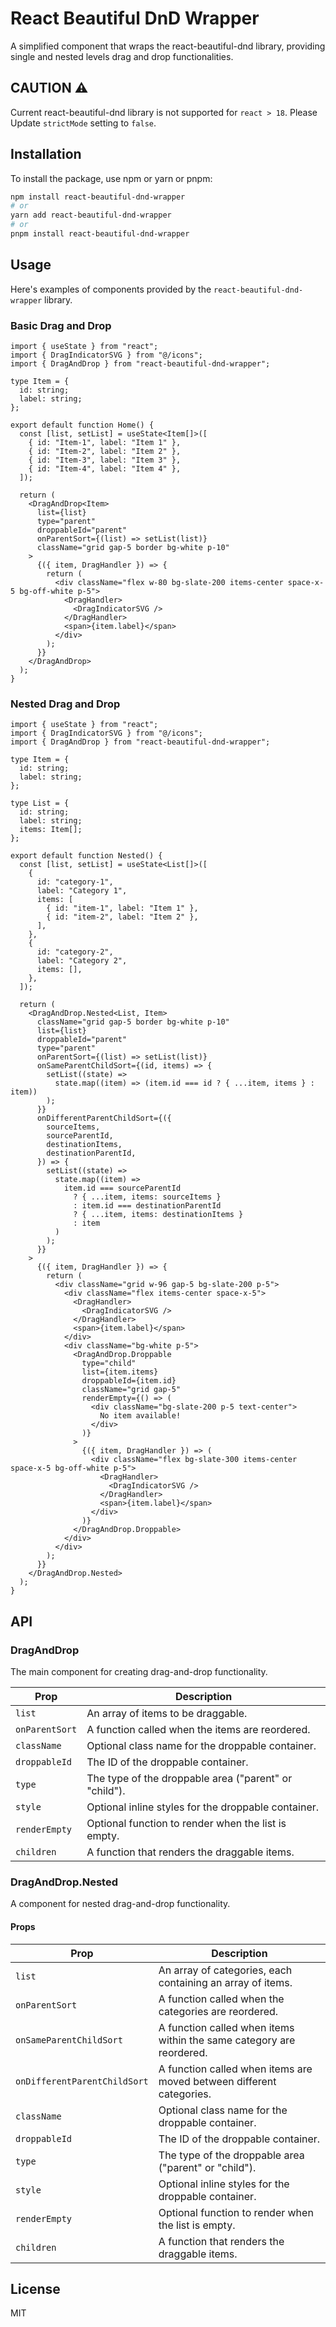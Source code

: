 # React Beautiful DnD Wrapper

A simplified component that wraps the react-beautiful-dnd library, providing single and nested levels drag and drop functionalities.

## CAUTION ⚠️

Current react-beautiful-dnd library is not supported for `react > 18`. Please Update `strictMode` setting to `false`.

## Installation

To install the package, use npm or yarn or pnpm:

```bash
npm install react-beautiful-dnd-wrapper
# or
yarn add react-beautiful-dnd-wrapper
# or
pnpm install react-beautiful-dnd-wrapper
```

## Usage

Here's examples of components provided by the `react-beautiful-dnd-wrapper` library.

### Basic Drag and Drop

```tsx
import { useState } from "react";
import { DragIndicatorSVG } from "@/icons";
import { DragAndDrop } from "react-beautiful-dnd-wrapper";

type Item = {
  id: string;
  label: string;
};

export default function Home() {
  const [list, setList] = useState<Item[]>([
    { id: "Item-1", label: "Item 1" },
    { id: "Item-2", label: "Item 2" },
    { id: "Item-3", label: "Item 3" },
    { id: "Item-4", label: "Item 4" },
  ]);

  return (
    <DragAndDrop<Item>
      list={list}
      type="parent"
      droppableId="parent"
      onParentSort={(list) => setList(list)}
      className="grid gap-5 border bg-white p-10"
    >
      {({ item, DragHandler }) => {
        return (
          <div className="flex w-80 bg-slate-200 items-center space-x-5 bg-off-white p-5">
            <DragHandler>
              <DragIndicatorSVG />
            </DragHandler>
            <span>{item.label}</span>
          </div>
        );
      }}
    </DragAndDrop>
  );
}
```

### Nested Drag and Drop

```tsx
import { useState } from "react";
import { DragIndicatorSVG } from "@/icons";
import { DragAndDrop } from "react-beautiful-dnd-wrapper";

type Item = {
  id: string;
  label: string;
};

type List = {
  id: string;
  label: string;
  items: Item[];
};

export default function Nested() {
  const [list, setList] = useState<List[]>([
    {
      id: "category-1",
      label: "Category 1",
      items: [
        { id: "item-1", label: "Item 1" },
        { id: "item-2", label: "Item 2" },
      ],
    },
    {
      id: "category-2",
      label: "Category 2",
      items: [],
    },
  ]);

  return (
    <DragAndDrop.Nested<List, Item>
      className="grid gap-5 border bg-white p-10"
      list={list}
      droppableId="parent"
      type="parent"
      onParentSort={(list) => setList(list)}
      onSameParentChildSort={(id, items) => {
        setList((state) =>
          state.map((item) => (item.id === id ? { ...item, items } : item))
        );
      }}
      onDifferentParentChildSort={({
        sourceItems,
        sourceParentId,
        destinationItems,
        destinationParentId,
      }) => {
        setList((state) =>
          state.map((item) =>
            item.id === sourceParentId
              ? { ...item, items: sourceItems }
              : item.id === destinationParentId
              ? { ...item, items: destinationItems }
              : item
          )
        );
      }}
    >
      {({ item, DragHandler }) => {
        return (
          <div className="grid w-96 gap-5 bg-slate-200 p-5">
            <div className="flex items-center space-x-5">
              <DragHandler>
                <DragIndicatorSVG />
              </DragHandler>
              <span>{item.label}</span>
            </div>
            <div className="bg-white p-5">
              <DragAndDrop.Droppable
                type="child"
                list={item.items}
                droppableId={item.id}
                className="grid gap-5"
                renderEmpty={() => (
                  <div className="bg-slate-200 p-5 text-center">
                    No item available!
                  </div>
                )}
              >
                {({ item, DragHandler }) => (
                  <div className="flex bg-slate-300 items-center space-x-5 bg-off-white p-5">
                    <DragHandler>
                      <DragIndicatorSVG />
                    </DragHandler>
                    <span>{item.label}</span>
                  </div>
                )}
              </DragAndDrop.Droppable>
            </div>
          </div>
        );
      }}
    </DragAndDrop.Nested>
  );
}
```

## API

### DragAndDrop

The main component for creating drag-and-drop functionality.

| Prop            | Description                                          |
|-----------------|------------------------------------------------------|
| `list`          | An array of items to be draggable.                   |
| `onParentSort`  | A function called when the items are reordered.      |
| `className`     | Optional class name for the droppable container.     |
| `droppableId`   | The ID of the droppable container.                   |
| `type`          | The type of the droppable area ("parent" or "child").|
| `style`         | Optional inline styles for the droppable container.  |
| `renderEmpty`   | Optional function to render when the list is empty.  |
| `children`      | A function that renders the draggable items.         |

### DragAndDrop.Nested

A component for nested drag-and-drop functionality.

#### Props

| Prop                          | Description                                                           |
|-------------------------------|-----------------------------------------------------------------------|
| `list`                        | An array of categories, each containing an array of items.            |
| `onParentSort`                | A function called when the categories are reordered.                  |
| `onSameParentChildSort`       | A function called when items within the same category are reordered.  |
| `onDifferentParentChildSort`  | A function called when items are moved between different categories.  |
| `className`                   | Optional class name for the droppable container.                      |
| `droppableId`                 | The ID of the droppable container.                                    |
| `type`                        | The type of the droppable area ("parent" or "child").                 |
| `style`                       | Optional inline styles for the droppable container.                   |
| `renderEmpty`                 | Optional function to render when the list is empty.                   |
| `children`                    | A function that renders the draggable items.                          |

## License

MIT
